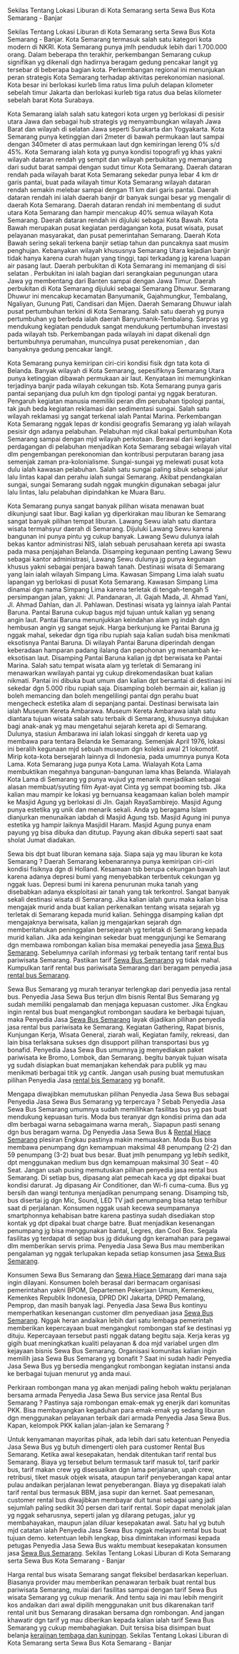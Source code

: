 Sekilas Tentang Lokasi Liburan di Kota Semarang serta Sewa Bus Kota Semarang - Banjar

 <p> Sekilas Tentang Lokasi Liburan di Kota Semarang serta Sewa Bus Kota Semarang - Banjar.  Kota Semarang termasuk salah satu kategori kota modern di NKRI. Kota Semarang punya jmlh penduduk lebih dari 1.700.000 orang. Dalam beberapa thn terakhir, perkembangan  Semarang cukup signifikan yg dikenali dgn hadirnya beragam gedung pencakar langit yg tersebar di beberapa bagian kota. Perkembangan regional ini menunjukan peran strategis Kota Semarang terhadap aktivitas perekonomian nasional. Kota besar ini berlokasi kurleb lima ratus lima puluh delapan kilometer sebelah timur Jakarta dan berlokasi kurleb tiga ratus dua belas kilometer sebelah barat Kota Surabaya. </p>
<p>
Kota Semarang ialah salah satu kategori kota urgen yg berlokasi di pesisir utara  Jawa dan sebagai hub strategis yg menyambungkan wilayah Jawa Barat dan wilayah di selatan  Jawa seperti Surakarta dan Yogyakarta. Kota Semarang punya ketinggian dari 2meter di bawah permukaan laut sampai dengan 340meter di atas permukaan laut dgn kemiringan lereng 0% s/d 45%. Kota Semarang ialah kota yg punya kondisi topografi yg khas yakni wilayah dataran rendah yg sempit dan wilayah perbukitan yg memanjang dari sudut barat sampai dengan sudut timur Kota Semarang. Daerah dataran rendah pada wilayah barat Kota Semarang sekedar punya lebar 4 km dr garis pantai, buat pada wilayah timur Kota Semarang wilayah dataran rendah semakin melebar sampai dengan 11 km dari garis pantai. Daerah dataran rendah ini ialah daerah banjir dr banyak sungai besar yg mengalir di daerah Kota Semarang. Daerah dataran rendah ini membentang di sudut utara Kota Semarang dan hampir mencakup 40% semua wilayah Kota Semarang. Daerah dataran rendah ini dijuluki sebagai Kota Bawah. Kota Bawah merupakan pusat kegiatan perdagangan kota, pusat wisata, pusat pelayanan masyarakat, dan pusat pemerintahan Semarang. Daerah Kota Bawah sering sekali terkena banjir setiap tahun dan puncaknya saat musim penghujan. Kebanyakan wilayah khususnya Semarang Utara kejadian banjir tidak hanya karena curah hujan yang tinggi, tapi terkadang jg karena luapan air pasang laut. Daerah perbukitan di Kota Semarang ini memanjang di sisi selatan . Perbukitan ini ialah bagian dari serangkaian pegunungan utara  Jawa yg membentang dari Banten sampai dengan Jawa Timur. Daerah perbukitan di Kota Semarang dijuluki  sebagai Semarang Dhuwur. Semarang Dhuwur ini mencakup kecamatan Banyumanik, Gajahmungkur, Tembalang, Ngaliyan, Gunung Pati, Candisari dan Mijen. Daerah Semarang Dhuwur ialah pusat pertumbuhan terkini di Kota Semarang. Salah satu daerah yg punya pertumbuhan yg berbeda ialah daerah Banyumanik-Tembalang. Sarpras yg mendukung kegiatan penduduk sangat mendukung pertumbuhan investasi pada wilayah tsb. Perkembangan pada wilayah ini dapat dikenali dgn bertumbuhnya perumahan, munculnya pusat perekenomian , dan banyaknya gedung pencakar langit. </p> <!--more-->
<p>
Kota Semarang punya kemiripan ciri-ciri kondisi fisik dgn tata kota di  Belanda. Banyak wilayah di Kota Semarang, sepesifiknya Semarang Utara punya ketinggian dibawah permukaan air laut. Kenyataan ini memungkinkan terjadinya banjir  pada wilayah cekungan tsb. Kota Semarang punya garis pantai sepanjang dua puluh km dgn tipologi pantai yg nggak beraturan. Pengaruh kegiatan manusia memiliki peran dlm perubahan tipologi pantai, tak jauh beda  kegiatan reklamasi dan sedimentasi  sungai. Salah satu wilayah reklamasi yg sangat terkenal ialah Pantai Marina. Perkembangan Kota Semarang nggak lepas dr kondisi geografis Semarang yg ialah wilayah pesisir dgn adanya pelabuhan. Pelabuhan mjd cikal bakal pertumbuhan Kota Semarang sampai dengan mjd wilayah perkotaan. Berawal dari kegiatan perdagangan di pelabuhan menjadikan Kota Semarang sebagai wilayah vital dlm pengembangan perekonomian dan kontribusi perputaran barang jasa semenjak zaman pra-kolonialisme. Sungai-sungai yg melewati pusat kota dulu ialah kawasan pelabuhan. Salah satu sungai paling sibuk sebagai jalur lalu lintas kapal dan perahu ialah sungai Semarang. Akibat pendangkalan sungai,  sungai Semarang sudah nggak mungkin digunakan sebagai jalur lalu lintas, lalu pelabuhan dipindahkan ke Muara Baru. </p> 
<p>
Kota Semarang punya sangat banyak pilihan wisata menawan buat dikunjungi saat libur. Bagi kalian yg diperkirakan mau liburan ke Semarang sangat banyak pilihan tempat liburan. Lawang Sewu ialah satu diantara wisata termahsyur daerah di  Semarang. Dijuluki Lawang Sewu karena bangunan ini punya pintu yg cukup banyak. Lawang Sewu dulunya ialah bekas kantor administrasi NIS, ialah sebuah perusahaan kereta api swasta pada masa penjajahan Belanda. Disamping kegunaan penting Lawang Sewu sebagai kantor administrasi, Lawang Sewu dulunya jg punya kegunaan khusus yakni sebagai penjara bawah tanah. Destinasi wisata di  Semarang yang lain ialah wilayah Simpang Lima. Kawasan Simpang Lima ialah suatu lapangan yg berlokasi di pusat Kota Semarang. Kawasan Simpang Lima dinamai dgn nama Simpang Lima karena terletak di tengah-tengah 5 persimpangan jalan, yakni: Jl. Pandanaran, Jl. Gajah Mada, Jl. Ahmad Yani, Jl. Ahmad Dahlan, dan Jl. Pahlawan.  Destinasi wisata yg lainnya ialah Pantai Baruna. Pantai Baruna cukup bagus mjd tujuan untuk kalian yg senang angin laut. Pantai Baruna menunjukkan keindahan alam yg indah dgn hembusan angin yg sangat sejuk. Harga berkunjung ke Pantai Baruna jg nggak mahal, sekedar dgn tiga ribu rupiah saja kalian sudah bisa menikmati eksotisnya Pantai Baruna. Di wilayah Pantai Baruna diperindah dengan keberadaan hamparan padang ilalang dan pepohonan yg menambah ke-eksotisan laut. Disamping Pantai Baruna kalian jg dpt berwisata ke Pantai Marina. Salah satu tempat wisata alam yg terletak di Semarang ini menawarkan wwilayah pantai yg cukup direkomendasikan buat kalian nikmati. Pantai ini dibuka buat umum dan kalian dpt bersantai di destinasi ini sekedar dgn 5.000 ribu rupiah saja. Disamping boleh bermain air, kalian jg boleh memancing dan boleh mengelilingi pantai dgn perahu buat mengecheck estetika alam di sepanjang pantai. Destinasi berwisata lain ialah Museum Kereta Ambarawa. Museum Kereta Ambarawa ialah satu diantara tujuan wisata salah satu terbaik di  Semarang, khususnya ditujukan bagi anak-anak yg mau mengetahui sejarah kereta api di  Semarang. Dulunya, stasiun Ambarawa ini ialah lokasi singgah dr kereta uap yg membawa para tentara Belanda ke  Semarang. Semenjak April 1976, lokasi ini beralih kegunaan mjd sebuah museum dgn koleksi awal 21 lokomotif. Mirip  kota-kota  bersejarah lainnya di Indonesia, pada umumnya punya Kota Lama. Kota Semarang juga punya Kota Lama. Wialayah Kota Lama membuktikan megahnya bangunan-bangunan lama khas Belanda. Wialayah Kota Lama di  Semarang yg punya wujud yg menarik menjadikan sebagai alasan membuat/syuting film Ayat-ayat Cinta yg sempat booming tsb. Jika kalian mau mampir ke lokasi yg bernuansa keagamaan kalian boleh mampir ke Masjid Agung yg berlokasi di Jln. Gajah RayaSambirejo. Masjid Agung punya estetika yg unik dan menarik sekali. Anda yg beragama Islam dianjurkan menunaikan iabdah di Masjid Agung tsb. Masjid Agung ini punya estetika yg hampir laiknya Masjidil Haram. Masjid Agung punya enam payung yg bisa dibuka dan ditutup. Payung  akan dibuka seperti saat saat sholat Jumat diadakan. </p>
<p> Sewa bis dpt buat liburan kemana saja. Siapa saja yg mau liburan ke kota Semarang ? Daerah Semarang kebenarannya punya kemiripan ciri-ciri kondisi fisiknya dgn di Holland. Kesamaan tsb berupa cekungan bawah laut karena adanya depresi bumi yang menyebabkan terbentuk cekungan yg nggak luas. Depresi bumi ini karena penurunan muka tanah yang disebabkan adanya eksploitasi air tanah yang tak terkontrol. Sangat banyak sekali destinasi wisata di  Semarang. Jika kalian ialah guru maka kalian bisa mengajak murid anda buat kalian perkenalkan tentang wisata sejarah yg terletak di  Semarang kepada murid kalian. Sehingga disamping kalian dpt mengajaknya berwisata, kalian jg mengajarkan sejarah dgn memberitahukan peninggalan bersejearah yg terletak di  Semarang kepada murid kalian. Jika ada keinginan sekedar buat menggunjungi ke  Semarang dgn membawa rombongan kalian bisa memakai peneyedia jasa <a href="https://arisnb.nulis.web.id/sewa-bus-semarang.html" >Sewa Bus Semarang</a>. Sebelumnya carilah informasi yg terbaik tentang tarif rental bus pariwisata Semarang. Pastikan tarif <a href="http://stopdreamingstartaction.nulis.web.id/sewa-bus-semarang.php" >Sewa Bus Semarang</a> yg tidak mahal. Kumpulkan tarif rental bus pariwisata Semarang dari beragam penyedia jasa <a href="http://www.myblogpost.org/berwisata-semarang-minahasa-utara-putuskanlah-penyedia-sewa-bis-berkualitas/">rental bus  Semarang</a>.  </p>
 <p> Sewa Bus Semarang yg murah teranyar terlengkap dari penyedia jasa rental bus. Penyedia Jasa Sewa Bus terjun dlm bisnis Rental Bus Semarang yg sudah memiliki pengalamab dan menjaga kepuasan customer. Jika Engkau ingin rental bus buat mengangkut rombongan saudara ke berbagai tujuan, maka Penyedia Jasa <a href="http://business.myblogpost.org/sewa-bis-semarang-kabupaten-kapuas-hulu/">Sewa Bus  Semarang</a> layak dijadikan pilihan penyedia jasa rental bus pariwisata ke Semarang. Kegiatan Gathering, Rapat bisnis,  Kunjungan Kerja, Wisata General, ziarah wali, Kegiatan family, rekreasi, dan lain bisa terlaksana sukses dgn disupport pilihan transportasi bus yg bonafid. Penyedia Jasa Sewa Bus umumnya jg menyediakan paket pariwisata ke Bromo, Lombok, dan Semarang. begitu banyak tujuan wisata yg sudah disiapkan buat memanjakan kehendak para publik yg mau menikmati berbagai titik yg cantik. Jangan usah pusing buat memutuskan pilihan Penyedia Jasa <a href="http://the-creative-agency.myblogpost.org/perjalanan-semarang-kabupaten-jepara-tentukan-juragan-jasa-rental-bis-termurah.html">rental bis Semarang</a> yg bonafit.  </p> 
<p> Mengapa diwajibkan memutuskan pilihan Penyedia Jasa Sewa Bus sebagai Penyedia Jasa Sewa Bus Semarang yg terpercaya ? Sebab Penyedia Jasa Sewa Bus Semarang umumnya sudah memilihkan fasilitas bus yg pas buat mendukung kepuasan turis. Moda bus teranyar dgn kondisi prima dan ada dlm berbagai warna sebagaimana warna merah,. Siapapun pasti senang dgn bus beragam warna. Dg Penyedia Jasa Sewa Bus  & <a href="https://www.nakulatravel.com">Rental Hiace Semarang</a> plesiran Engkau pastinya makin memuaskan.   Moda Bus bisa membawa penumpang dgn kemampuan maksimal 48 penumpang (2-2) dan 59 penumpang (3-2) buat bus besar. Buat jmlh penumpang yg lebih sedikit, dpt menggunakan medium bus dgn kemampuan maksimal 30 Seat – 40 Seat. Jangan usah pusing  memutuskan pilihan penyedia jasa rental bus Semarang. Di setiap bus, dipasang alat pemecah kaca  yg dpt dipakai buat kondisi darurat. Jg dipasang Air Conditioner, dan Wi-fi cuma-cuma. Bus yg bersih dan wangi tentunya menjadikan penumpang senang. Disamping tsb, bus disertai jg dgn Mic, Sound, LED TV jadi penumpang bisa tetap terhibur saat di perjalanan. Konsumen nggak usah kecewa seumpamanya smartphonnya kehabisan batre karena pastinya sudah disediakan stop kontak yg dpt dipakai buat charge batre. Buat menjadikan kesenangan penumpang jg bisa menggunakan bantal, Legres, dan Cool Box. Segala fasilitas yg terdapat di setiap bus jg didukung dgn keramahan para pegawai dlm memberikan servis prima. Penyedia Jasa Sewa Bus mau memberikan pengalaman yg nggak terlupakan kepada setiap konsumen jasa <a href="http://www.postingku.com/rental-bus-semarang-kabupaten-bengkayang.html">Sewa Bus   Semarang</a>.  </p>
 <p> Konsumen Sewa Bus Semarang dan <a href="https://www.nakulatravel.com">Sewa Hiace Semarang</a> dari mana saja ingin dilayani. Konsumen boleh berasal dari bermacam organisasi pemerintahan yakni  BPOM, Departemen Pekerjaan Umum, Kemenkeu, Kemenkes Republik Indonesia, DPRD DKI Jakarta, DPRD Pemalang, Pemprop, dan masih banyak lagi. Penyedia Jasa Sewa Bus kontinyu memperhatikan kesenangan customer dlm penyediaan jasa <a href="https://wisata-disemarang.blogspot.com">Sewa Bus  Semarang</a>. Nggak heran andaikan lebih dari satu lembaga pemerintah memberikan kepercayaan buat mengangkut rombongan staf ke destinasi yg dituju. Kepercayaan tersebut pasti nggak datang begitu saja. Kerja keras yg gigih buat meningkatkan kualiti pelayanan & doa mjd variabel urgen dlm kejayaan bisnis Sewa Bus Semarang. Organisasi komunitas kalian ingin memilih jasa Sewa Bus Semarang yg bonafit ? Saat ini sudah hadir Penyedia Jasa Sewa Bus yg bersedia mengangkut rombongan kegiatan instansi anda ke berbagai tujuan menurut yg anda maui.  </p>
 <p>Perkiraan rombongan mana yg akan menjadi paling heboh waktu perjalanan bersama armada Penyedia Jasa Sewa Bus service jasa Rental Bus Semarang ? Pastinya saja rombongan emak-emak yg enerjik dari komunitas PKK. Bisa membayangkan kegaduhan para emak-emak yg sedang liburan dgn menggunakan pelayanan terbaik dari armada Penyedia Jasa Sewa Bus. Kapan, kelompok PKK kalian jalan-jalan ke  Semarang ?  </p>
<p> Untuk kenyamanan mayoritas pihak, ada lebih dari satu ketentuan Penyedia Jasa Sewa Bus yg butuh  dimengerti oleh para customer Rental Bus Semarang. Ketika awal kesepakatan, hendak ditentukan tarif rental bus Semarang. Biaya yg tersebut belum termasuk tarif masuk tol, tarif parkir bus, tarif makan crew yg disesuaikan dgn lama perjalanan, upah crew, retribusi, tiket masuk objek wisata, ataupun tarif penyeberangan kapal antar pulau andaikan perjalanan lewat penyeberangan. Biaya  yg disepakati ialah tarif  rental bus termasuk BBM, jasa supir dan kernet. Saat pemesanan, customer rental bus diwajibkan membayar duit tunai sebagai uang jadi sejumlah  paling sedikit 30 persen dari tarif rental. Sopir dapat menolak jalan yg nggak seharusnya, seperti jalan yg dilarang petugas, jalur yg membahayakan, maupun jalan diluar kesepakatan awal. Satu hal yg butuh mjd catatan ialah Penyedia Jasa Sewa Bus nggak melayani rental bus buat tujuan demo. ketentuan lebih lengkap, bisa dimintakan informasi kepada petugas Penyedia Jasa Sewa Bus waktu membuat kesepakatan konsumen jasa <a href="https://www.nulis.web.id/sewa-bus-semarang-kota-tebing-tinggi.php">Sewa Bus Semarang</a>. Sekilas Tentang Lokasi Liburan di Kota Semarang serta Sewa Bus Kota Semarang - Banjar </p>
<p> Harga rental bus wisata Semarang sangat fleksibel berdasarkan keperluan. Biasanya provider mau memberikan penawaran terbaik buat rental bus pariwisata Semarang, mulai dari fasilitas sampai dengan tarif Sewa Bus  wisata Semarang yg cukup menarik. And tentu saja ini mau lebih mengirit kos andaikan dari awal dipilih menggunakan unit bus dikarenakan tarif rental unit bus Semarang dirasakan bersama dgn rombongan. And jangan khawatir dgn tarif yg mau diberikan kepada kalian ialah tarif Sewa Bus  Semarang yg cukup membahagiakan. Duit tersisa bisa disimpan buat belanja <a href="https://kerajinan-tembaga-indonesia.blogspot.com">kerajinan tembaga dan kuningan</a>. Sekilas Tentang Lokasi Liburan di Kota Semarang serta Sewa Bus Kota Semarang - Banjar </p> 
